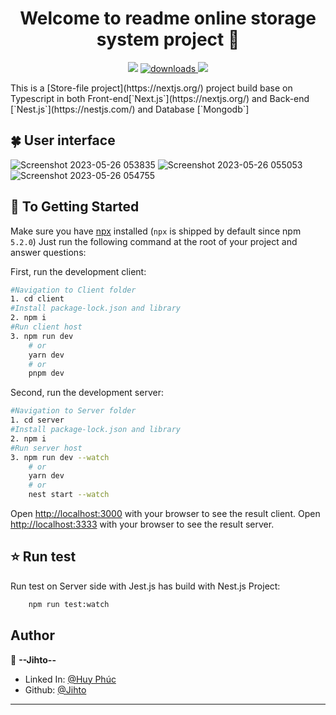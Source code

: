 <h1 align="center">Welcome to readme online storage system project 👋</h1>
<p align="center">
  <img src="https://img.shields.io/npm/v/readme-md-generator.svg?orange=blue" />
  <a href="https://www.npmjs.com/package/readme-md-generator">
    <img alt="downloads" src="https://img.shields.io/npm/dm/readme-md-generator.svg?color=blue" target="_blank" />
  </a> 
  <a href="https://codecov.io/gh/kefranabg/readme-md-generator">
    <img src="https://codecov.io/gh/kefranabg/readme-md-generator/branch/master/graph/badge.svg" />
  </a> 
</p>
This is a [Store-file project](https://nextjs.org/) project build base on Typescript in both Front-end[`Next.js`](https://nextjs.org/) and Back-end [`Nest.js`](https://nestjs.com/) and Database [`Mongodb`]
 

## 🍀 User interface 

![Screenshot 2023-05-26 053835](https://github.com/user-attachments/assets/0ac5a48c-8d16-4fb5-bec9-c88ef4970b0a)
![Screenshot 2023-05-26 055053](https://github.com/user-attachments/assets/cc6315d4-9f41-4470-bb08-f342c572d6b7)
![Screenshot 2023-05-26 054755](https://github.com/user-attachments/assets/2893655c-7cf8-4a2c-ae87-7a9d89274560)

## 🚀 To Getting Started

Make sure you have [npx](https://www.npmjs.com/package/npx) installed (`npx` is shipped by default since npm `5.2.0`)
Just run the following command at the root of your project and answer questions:

First, run the development client:

```bash 
#Navigation to Client folder 
1. cd client 
#Install package-lock.json and library
2. npm i
#Run client host
3. npm run dev
    # or
    yarn dev
    # or
    pnpm dev
``` 

Second, run the development server:

```bash
#Navigation to Server folder 
1. cd server 
#Install package-lock.json and library
2. npm i
#Run server host
3. npm run dev --watch
    # or
    yarn dev
    # or
    nest start --watch
```

Open [http://localhost:3000](http://localhost:3000) with your browser to see the result client.
Open [http://localhost:3333](http://localhost:3333) with your browser to see the result server.

## ⭐️ Run test

Run test on Server side with Jest.js has build with Nest.js Project:

```bash
    npm run test:watch
``` 

## Author
👤 **--Jihto--**

- Linked In: [@Huy Phúc](https://www.linkedin.com/in/phuc-nguyen-9ba849266/)
- Github: [@Jihto](https://github.com/jihto)
 ---
 


